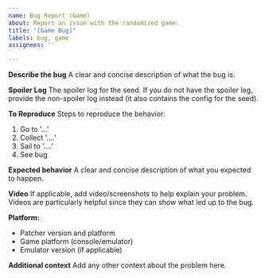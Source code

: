 ```yaml
---
name: Bug Report (Game)
about: Report an issue with the randomized game.
title: "[Game Bug]"
labels: bug, game
assignees: ''

---
```


**Describe the bug**
A clear and concise description of what the bug is.

**Spoiler Log**
The spoiler log for the seed. If you do not have the spoiler log, provide the non-spoiler log instead (it also contains the config for the seed).

**To Reproduce**
Steps to reproduce the behavior:
1. Go to '...'
2. Collect '....'
3. Sail to '....'
4. See bug

**Expected behavior**
A clear and concise description of what you expected to happen.

**Video**
If applicable, add video/screenshots to help explain your problem. Videos are particularly helpful since they can show what led up to the bug.

**Platform:**
 - Patcher version and platform
 - Game platform (console/emulator)
 - Emulator version (if applicable)

**Additional context**
Add any other context about the problem here.
